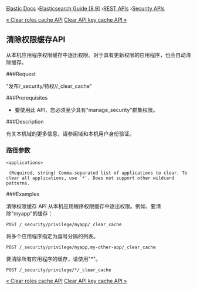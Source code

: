 

[Elastic Docs](/guide/) ›[Elasticsearch Guide [8.9]](index.md) ›[REST
APIs](rest-apis.md) ›[Security APIs](security-api.md)

[« Clear roles cache API](security-api-clear-role-cache.md) [Clear API key
cache API »](security-api-clear-api-key-cache.md)

## 清除权限缓存API

从本机应用程序权限缓存中逐出权限。对于具有更新权限的应用程序，也会自动清除缓存。

###Request

"发布/_security/特权/<applications>/_clear_cache"

###Prerequisites

* 要使用此 API，您必须至少具有"manage_security"群集权限。

###Description

有关本机域的更多信息，请参阅域和本机用户身份验证。

### 路径参数

`<applications>`

     (Required, string) Comma-separated list of applications to clear. To clear all applications, use `*`. Does not support other wildcard patterns. 

###Examples

清除权限缓存 API 从本机应用程序权限缓存中逐出权限。例如，要清除"myapp"的缓存：

    
    
    POST /_security/privilege/myapp/_clear_cache

将多个应用程序指定为逗号分隔的列表。

    
    
    POST /_security/privilege/myapp,my-other-app/_clear_cache

要清除所有应用程序的缓存，请使用"*"。

    
    
    POST /_security/privilege/*/_clear_cache

[« Clear roles cache API](security-api-clear-role-cache.md) [Clear API key
cache API »](security-api-clear-api-key-cache.md)
